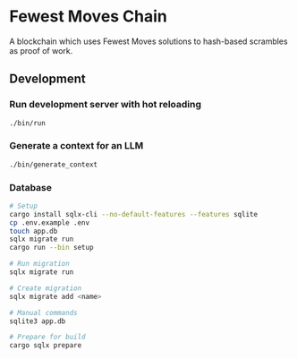 # Fewest Moves Chain

A blockchain which uses Fewest Moves solutions to hash-based scrambles as proof of work.

## Development

### Run development server with hot reloading

```bash
./bin/run
```


### Generate a context for an LLM

```bash
./bin/generate_context
```


### Database

```bash
# Setup
cargo install sqlx-cli --no-default-features --features sqlite
cp .env.example .env
touch app.db
sqlx migrate run
cargo run --bin setup

# Run migration
sqlx migrate run

# Create migration
sqlx migrate add <name>

# Manual commands
sqlite3 app.db

# Prepare for build
cargo sqlx prepare
```
